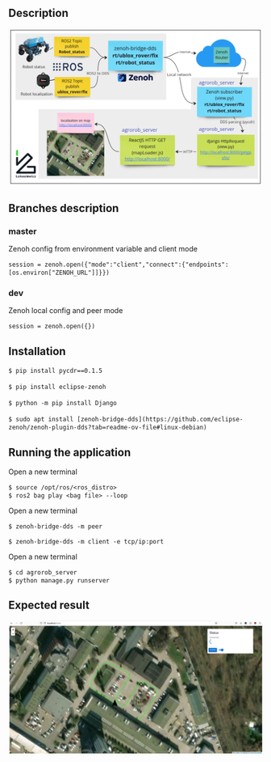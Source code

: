 ## Description
![Screenshot from 2023-11-01 17:53:53](system.png)
## Branches description
### master 
Zenoh config from environment variable and client mode 
```
session = zenoh.open({"mode":"client","connect":{"endpoints": [os.environ["ZENOH_URL"]]}})
```
### dev 
Zenoh local config and peer mode

```
session = zenoh.open({})
```
## Installation

```
$ pip install pycdr==0.1.5

$ pip install eclipse-zenoh

$ python -m pip install Django

$ sudo apt install [zenoh-bridge-dds](https://github.com/eclipse-zenoh/zenoh-plugin-dds?tab=readme-ov-file#linux-debian)
```
## Running the application
Open a new terminal
```
$ source /opt/ros/<ros_distro>
$ ros2 bag play <bag file> --loop
```
Open a new terminal
```
$ zenoh-bridge-dds -m peer
```
```
$ zenoh-bridge-dds -m client -e tcp/ip:port
```
Open a new terminal
```
$ cd agrorob_server
$ python manage.py runserver 
```
## Expected result
![Screenshot from 2023-11-01 17:53:53](map.png)